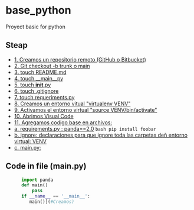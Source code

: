 # base_python
Proyect basic for python
## Steap 
- [1. Creamos un repositorio remoto (GitHub o Bitbucket)](#Creamos)
- [2. Git checkout -b trunk o main](#Creamos)
- [3. touch README.md](#Creamos)
- [4. touch __main__py](#Creamos)
- [5. touch __init__.py](#Creamos)
- [6. touch .gitignore](#Creamos)
- [7. touch requeriments.py](#Creamos)
- [8. Creamos un entorno vitual "virtualenv VENV"](#Creamos)
- [9. Activamos el entorno virtual "source VENV/bin/activate"](#Creamos)
- [10. Abrimos Visual Code](#Creamos)
- [11. Agregamos codigo base en archivos:](#Creamos)
- [   a. requirements.py : panda==2.0](#Creamos)
       ```bash
        pip install foobar
        ```
- [   b. ignore: declaraciones para que ignore toda las carpetas deñ entorno virtual: VENV](#Creamos)
- [   c. main.py:](#Creamos)

## Code in file (main.py)

```python
      import panda
      def main()
          pass
      if __name__ == '__main__':
         main()](#Creamos) 

